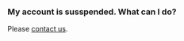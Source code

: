 
### My account is susspended. What can I do? ###
Please [contact us](https://atbox.io/pages/contact).
